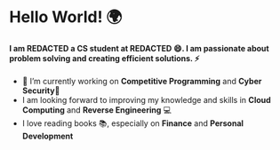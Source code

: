 # Hello World! 🌍
#### I am **REDACTED** a CS student at **REDACTED** 😄. I am passionate about problem solving and creating efficient solutions. ⚡

- 🔭 I’m currently working on **Competitive Programming** and **Cyber Security**🎯
- I am looking forward to improving my knowledge and skills in **Cloud Computing** and **Reverse Engineering** 💻 
- I love reading books 📚, especially on **Finance** and **Personal Development** 


